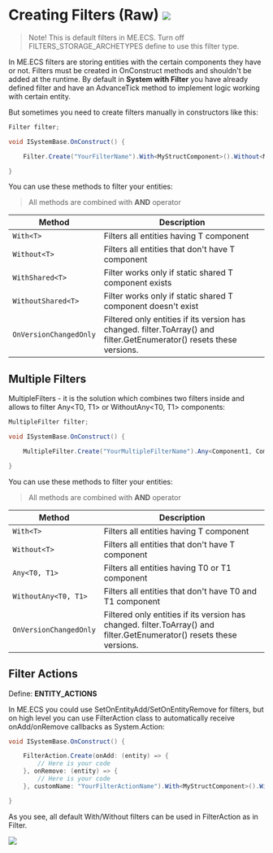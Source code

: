 # Creating Filters (Raw) [![](Logo-Tiny.png)](/../../#glossary)

> Note! This is default filters in ME.ECS. Turn off FILTERS_STORAGE_ARCHETYPES define to use this filter type.

In ME.ECS filters are storing entities with the certain components they have or not.
Filters must be created in OnConstruct methods and shouldn't be added at the runtime.
By default in **System with Filter** you have already defined filter and have an AdvanceTick method to implement logic working with certain entity.

But sometimes you need to create filters manually in constructors like this:
```csharp
Filter filter;

void ISystemBase.OnConstruct() {

    Filter.Create("YourFilterName").With<MyStructComponent>().Without<MyComponent>().Push(ref this.filter);

}
```

You can use these methods to filter your entities:
> All methods are combined with **AND** operator

| Method | Description |
| ----- | ----- |
| ```With<T>``` | Filters all entities having T component |
| ```Without<T>``` | Filters all entities that don't have T component |
| ```WithShared<T>``` | Filter works only if static shared T component exists |
| ```WithoutShared<T>``` | Filter works only if static shared T component doesn't exist |
| ```OnVersionChangedOnly``` | Filtered only entities if its version has changed. filter.ToArray() and filter.GetEnumerator() resets these versions. |

## Multiple Filters
MultipleFilters - it is the solution which combines two filters inside and allows to filter Any<T0, T1> or WithoutAny<T0, T1> components:
```csharp
MultipleFilter filter;

void ISystemBase.OnConstruct() {

    MultipleFilter.Create("YourMultipleFilterName").Any<Component1, Component2>().Push(ref this.filter);

}
```

You can use these methods to filter your entities:
> All methods are combined with **AND** operator

| Method | Description |
| ----- | ----- |
| ```With<T>``` | Filters all entities having T component |
| ```Without<T>``` | Filters all entities that don't have T component |
| ```Any<T0, T1>``` | Filters all entities having T0 or T1 component |
| ```WithoutAny<T0, T1>``` | Filters all entities that don't have T0 and T1 component |
| ```OnVersionChangedOnly``` | Filtered only entities if its version has changed. filter.ToArray() and filter.GetEnumerator() resets these versions. |

## Filter Actions
Define: **ENTITY_ACTIONS**

In ME.ECS you could use SetOnEntityAdd/SetOnEntityRemove for filters, but on high level you can use FilterAction class to automatically receive onAdd/onRemove callbacks as System.Action:

```csharp
void ISystemBase.OnConstruct() {

    FilterAction.Create(onAdd: (entity) => {
        // Here is your code
    }, onRemove: (entity) => {
        // Here is your code
    }, customName: "YourFilterActionName").With<MyStructComponent>().Without<MyComponent>().Push();

}
```

As you see, all default With/Without filters can be used in FilterAction as in Filter.

[![](Footer.png)](/../../#glossary)
